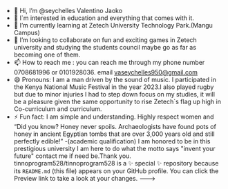 - 👋 Hi, I’m @seychelles Valentino Jaoko
- 👀 I`m interested in education and everything that comes with it.
- 🌱 I’m currently learning at Zetech University Technology Park.(Mangu Campus)
- 💞️ I’m looking to collaborate on fun and exciting games in Zetech university and studying the students council maybe go as far as becoming one of them.
- 📫 How to reach me : you can reach me through my phone number 0708681996 or 0101928036. email vaseychelles950@gmail.com
- 😄 Pronouns: I am a man driven by the sound of music. I participated in the Kenya National Music Festival in the year 2023.I also played rugby but due to minor injuries I had to step down focus on my studies, it will be a pleasure given the same opportunity to rise Zetech`s flag up high in Co-curriculum and curriculum.
- ⚡ Fun fact: I am simple and understanding. Highly respect women and “Did you know? Honey never spoils. Archaeologists have found pots of honey in ancient Egyptian tombs that are over 3,000 years old and still perfectly edible!”
-(academic qualification) 
  I am honored to be in this prestigious university I am here to do what the motto says "invent your future" contact me if need be.Thank you.
tinnoprogram528/tinnoprogram528 is a ✨ special ✨ repository because its `README.md` (this file) appears on your GitHub profile.
You can click the Preview link to take a look at your changes.
--->
